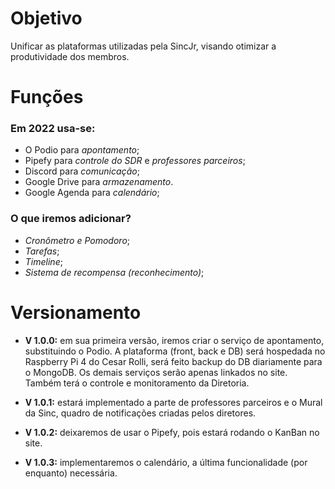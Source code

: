 # Objetivo
Unificar as plataformas utilizadas pela SincJr, visando otimizar a produtividade dos membros.

# Funções
### Em 2022 usa-se:
- O Podio para _apontamento_;
- Pipefy para _controle do SDR_ e _professores parceiros_;
- Discord para _comunicação_;
- Google Drive para _armazenamento_.
- Google Agenda para _calendário_;

### O que iremos adicionar?
- _Cronômetro e Pomodoro_;
- _Tarefas_;
- _Timeline_;
- _Sistema de recompensa (reconhecimento)_;

# Versionamento
- __V 1.0.0:__ em sua primeira versão, iremos criar o serviço de apontamento, substituindo o Podio. A plataforma (front, back e DB) será hospedada no Raspberry Pi 4 do Cesar Rolli, será feito backup do DB diariamente para o MongoDB. Os demais serviços serão apenas linkados no site. Também terá o controle e monitoramento da Diretoria.

- __V 1.0.1:__ estará implementado a parte de professores parceiros e o Mural da Sinc, quadro de notificações criadas pelos diretores.

- __V 1.0.2:__ deixaremos de usar o Pipefy, pois estará rodando o KanBan no site.

- __V 1.0.3:__ implementaremos o calendário, a última funcionalidade (por enquanto) necessária.